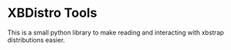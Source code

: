 # XBDistro Tools

This is a small python library to make reading and interacting with xbstrap distributions easier.